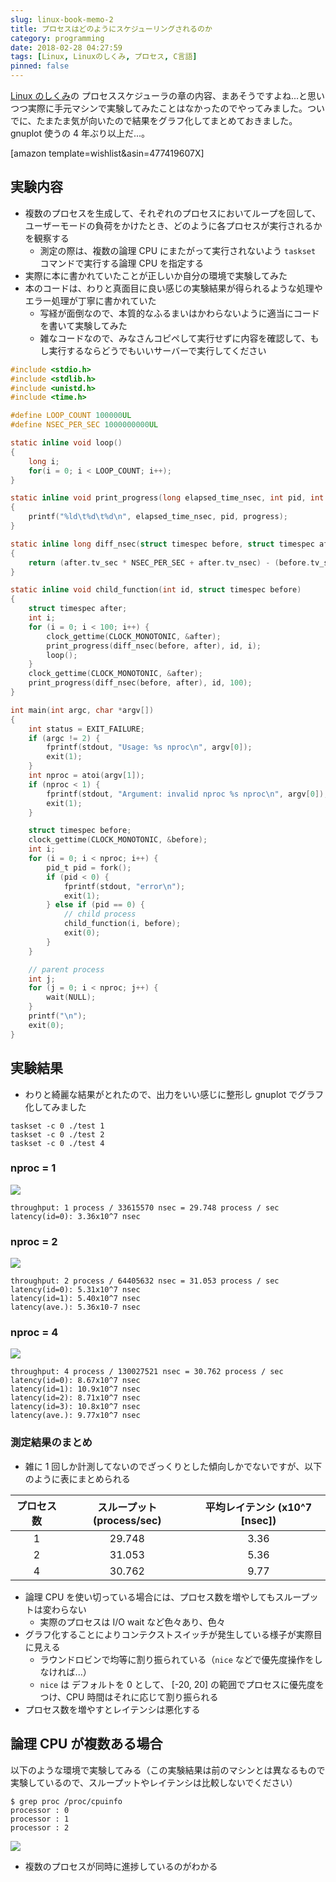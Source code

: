 ```yaml
---
slug: linux-book-memo-2
title: プロセスはどのようにスケジューリングされるのか
category: programming
date: 2018-02-28 04:27:59
tags: [Linux, Linuxのしくみ, プロセス, C言語]
pinned: false
---
```


[Linux のしくみ](http://amzn.to/2t3uUPQ)の プロセススケジューラの章の内容、まあそうですよね...と思いつつ実際に手元マシンで実験してみたことはなかったのでやってみました。ついでに、たまたま気が向いたので結果をグラフ化してまとめておきました。gnuplot 使うの 4 年ぶり以上だ...。

[amazon template=wishlist&asin=477419607X]

## 実験内容

- 複数のプロセスを生成して、それぞれのプロセスにおいてループを回して、ユーザーモードの負荷をかけたとき、どのように各プロセスが実行されるかを観察する
  - 測定の際は、複数の論理 CPU にまたがって実行されないよう `taskset` コマンドで実行する論理 CPU を指定する
- 実際に本に書かれていたことが正しいか自分の環境で実験してみた
- 本のコードは、わりと真面目に良い感じの実験結果が得られるような処理やエラー処理が丁寧に書かれていた
  - 写経が面倒なので、本質的なふるまいはかわらないように適当にコードを書いて実験してみた
  - 雑なコードなので、みなさんコピペして実行せずに内容を確認して、もし実行するならどうでもいいサーバーで実行してください

```c
#include <stdio.h>
#include <stdlib.h>
#include <unistd.h>
#include <time.h>

#define LOOP_COUNT 100000UL
#define NSEC_PER_SEC 1000000000UL

static inline void loop()
{
    long i;
    for(i = 0; i < LOOP_COUNT; i++);
}

static inline void print_progress(long elapsed_time_nsec, int pid, int progress)
{
    printf("%ld\t%d\t%d\n", elapsed_time_nsec, pid, progress);
}

static inline long diff_nsec(struct timespec before, struct timespec after)
{
    return (after.tv_sec * NSEC_PER_SEC + after.tv_nsec) - (before.tv_sec * NSEC_PER_SEC + before.tv_nsec);
}

static inline void child_function(int id, struct timespec before)
{
    struct timespec after;
    int i;
    for (i = 0; i < 100; i++) {
        clock_gettime(CLOCK_MONOTONIC, &after);
        print_progress(diff_nsec(before, after), id, i);
        loop();
    }
    clock_gettime(CLOCK_MONOTONIC, &after);
    print_progress(diff_nsec(before, after), id, 100);
}

int main(int argc, char *argv[])
{
    int status = EXIT_FAILURE;
    if (argc != 2) {
        fprintf(stdout, "Usage: %s nproc\n", argv[0]);
        exit(1);
    }
    int nproc = atoi(argv[1]);
    if (nproc < 1) {
        fprintf(stdout, "Argument: invalid nproc %s nproc\n", argv[0]);
        exit(1);
    }

    struct timespec before;
    clock_gettime(CLOCK_MONOTONIC, &before);
    int i;
    for (i = 0; i < nproc; i++) {
        pid_t pid = fork();
        if (pid < 0) {
            fprintf(stdout, "error\n");
            exit(1);
        } else if (pid == 0) {
            // child process
            child_function(i, before);
            exit(0);
        }
    }

    // parent process
    int j;
    for (j = 0; i < nproc; j++) {
        wait(NULL);
    }
    printf("\n");
    exit(0);
}
```

## 実験結果

- わりと綺麗な結果がとれたので、出力をいい感じに整形し gnuplot でグラフ化してみました

```
taskset -c 0 ./test 1
taskset -c 0 ./test 2
taskset -c 0 ./test 4
```

### nproc = 1

![](https://static.53ningen.com/wp-content/uploads/2018/02/28040907/nproc1.png)

```
throughput: 1 process / 33615570 nsec = 29.748 process / sec
latency(id=0): 3.36x10^7 nsec
```

### nproc = 2

![](https://static.53ningen.com/wp-content/uploads/2018/02/28040909/nproc2.png)

```
throughput: 2 process / 64405632 nsec = 31.053 process / sec
latency(id=0): 5.31x10^7 nsec
latency(id=1): 5.40x10^7 nsec
latency(ave.): 5.36x10-7 nsec
```

### nproc = 4

![](https://static.53ningen.com/wp-content/uploads/2018/02/28040911/nproc4.png)

```
throughput: 4 process / 130027521 nsec = 30.762 process / sec
latency(id=0): 8.67x10^7 nsec
latency(id=1): 10.9x10^7 nsec
latency(id=2): 8.71x10^7 nsec
latency(id=3): 10.8x10^7 nsec
latency(ave.): 9.77x10^7 nsec
```

### 測定結果のまとめ

- 雑に 1 回しか計測してないのでざっくりとした傾向しかでないですが、以下のように表にまとめられる

| プロセス数 | スループット (process/sec) | 平均レイテンシ (x10^7 [nsec]) |
| :--------: | :------------------------: | :---------------------------: |
|     1      |           29.748           |             3.36              |
|     2      |           31.053           |             5.36              |
|     4      |           30.762           |             9.77              |

- 論理 CPU を使い切っている場合には、プロセス数を増やしてもスループットは変わらない
  - 実際のプロセスは I/O wait など色々あり、色々
- グラフ化することによりコンテクストスイッチが発生している様子が実際目に見える
  - ラウンドロビンで均等に割り振られている（`nice` などで優先度操作をしなければ...）
  - `nice` は デフォルトを 0 として、 [-20, 20] の範囲でプロセスに優先度をつけ、CPU 時間はそれに応じて割り振られる
- プロセス数を増やすとレイテンシは悪化する

## 論理 CPU が複数ある場合

以下のような環境で実験してみる（この実験結果は前のマシンとは異なるもので実験しているので、スループットやレイテンシは比較しないでください）

```
$ grep proc /proc/cpuinfo
processor : 0
processor : 1
processor : 2
```

![](https://static.53ningen.com/wp-content/uploads/2018/02/28045515/2nproc4.png)

- 複数のプロセスが同時に進捗しているのがわかる
